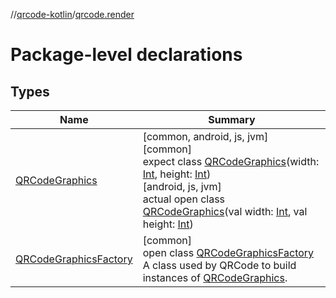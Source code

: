 //[qrcode-kotlin](../../index.md)/[qrcode.render](index.md)

# Package-level declarations

## Types

| Name | Summary |
|---|---|
| [QRCodeGraphics](-q-r-code-graphics/index.md) | [common, android, js, jvm]<br>[common]<br>expect class [QRCodeGraphics](-q-r-code-graphics/index.md)(width: [Int](https://kotlinlang.org/api/latest/jvm/stdlib/kotlin-stdlib/kotlin/-int/index.html), height: [Int](https://kotlinlang.org/api/latest/jvm/stdlib/kotlin-stdlib/kotlin/-int/index.html))<br>[android, js, jvm]<br>actual open class [QRCodeGraphics](-q-r-code-graphics/index.md)(val width: [Int](https://kotlinlang.org/api/latest/jvm/stdlib/kotlin-stdlib/kotlin/-int/index.html), val height: [Int](https://kotlinlang.org/api/latest/jvm/stdlib/kotlin-stdlib/kotlin/-int/index.html)) |
| [QRCodeGraphicsFactory](-q-r-code-graphics-factory/index.md) | [common]<br>open class [QRCodeGraphicsFactory](-q-r-code-graphics-factory/index.md)<br>A class used by QRCode to build instances of [QRCodeGraphics](-q-r-code-graphics/index.md). |
